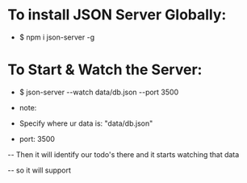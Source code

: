 # To install JSON Server Globally:

- $ npm i json-server -g

# To Start & Watch the Server:

- $ json-server --watch data/db.json --port 3500

* note: 
- Specify where ur data is: "data/db.json"

- port: 3500

-- Then it will identify our todo's there and it starts watching that data

-- so it will support 